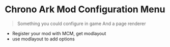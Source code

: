 # Chrono Ark Mod Configuration Menu
> Something you could configure in game
> And a page renderer



- Register your mod with MCM, get modlayout
- use modlayout to add options 